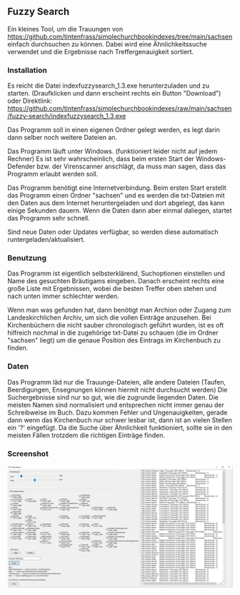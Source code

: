 ## Fuzzy Search
Ein kleines Tool, um die Trauungen von https://github.com/tintenfrass/simplechurchbookindexes/tree/main/sachsen
einfach durchsuchen zu können. Dabei wird eine Ähnlichkeitssuche verwendet und die Ergebnisse nach Treffergenauigkeit sortiert.

### Installation
Es reicht die Datei indexfuzzysearch_1.3.exe herunterzuladen und zu starten. (Draufklicken und dann erscheint rechts ein Button "Download")
oder Direktlink:
https://github.com/tintenfrass/simplechurchbookindexes/raw/main/sachsen/fuzzy-search/indexfuzzysearch_1.3.exe

Das Programm soll in einen eigenen Ordner gelegt werden, es legt darin dann selber noch weitere Dateien an.

Das Programm läuft unter Windows. (funktioniert leider nicht auf jedem Rechner)
Es ist sehr wahrscheinlich, dass beim ersten Start der Windows-Defender bzw. der Virenscanner anschlägt, da muss man sagen, dass das Programm erlaubt werden soll.

Das Programm benötigt eine Internetverbindung.
Beim ersten Start erstellt das Programm einen Ordner "sachsen" und es werden die txt-Dateien mit den Daten aus dem Internet heruntergeladen und dort abgelegt, das kann einige Sekunden dauern.
Wenn die Daten dann aber einmal daliegen, startet das Programm sehr schnell.

Sind neue Daten oder Updates verfügbar, so werden diese automatisch runtergeladen/aktualisiert.

### Benutzung
Das Programm ist eigentlich selbsterklärend, Suchoptionen einstellen und Name des gesuchten Bräutigams eingeben.
Danach erscheint rechts eine große Liste mit Ergebnissen, wobei die besten Treffer oben stehen und nach unten immer schlechter werden.

Wenn man was gefunden hat, dann benötigt man Archion oder Zugang zum Landeskirchlichen Archiv, um sich die vollen Einträge anzusehen.
Bei Kirchenbüchern die nicht sauber chronologisch geführt wurden, ist es oft hilfreich nochmal in die zugehörige txt-Datei zu schauen (die im Ordner "sachsen" liegt) um die genaue Position des Eintrags im Kirchenbuch zu finden.

### Daten
Das Programm läd nur die Trauunge-Dateien, alle andere Dateien (Taufen, Beerdigungen, Ensegnungen können hiermit nicht durchsucht werden)
Die Suchergebnisse sind nur so gut, wie die zugrunde liegenden Daten.
Die meisten Namen sind normalisiert und entsprechen nicht immer genau der Schreibweise im Buch.
Dazu kommen Fehler und Ungenauigkeiten, gerade dann wenn das Kirchenbuch nur schwer lesbar ist, dann ist an vielen Stellen ein '?' eingefügt.
Da die Suche über Ähnlichkeit funktioniert, sollte sie in den meisten Fällen trotzdem die richtigen Einträge finden.

### Screenshot
![Screenshot](example.jpg)